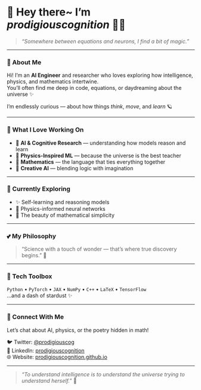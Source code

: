# 🌸 Hey there~ I’m *prodigiouscognition* 🧠💫  

> *“Somewhere between equations and neurons, I find a bit of magic.”*

---

### 🌷 About Me  

Hi! I’m an **AI Engineer** and researcher who loves exploring how intelligence, physics, and mathematics intertwine.  
You’ll often find me deep in code, equations, or daydreaming about the universe ✨  

I’m endlessly curious — about how things *think*, *move*, and *learn* 🪐

---

### 🧁 What I Love Working On  

- 🤖 **AI & Cognitive Research** — understanding how models reason and learn  
- 🧬 **Physics-Inspired ML** — because the universe is the best teacher  
- 🧮 **Mathematics** — the language that ties everything together  
- 🌈 **Creative AI** — blending logic with imagination  

---

### 🌸 Currently Exploring  
- ✨ Self-learning and reasoning models  
- 🌌 Physics-informed neural networks  
- 💭 The beauty of mathematical simplicity  

---

### 💕 My Philosophy  
> “Science with a touch of wonder — that’s where true discovery begins.” 🌙  

---

### 🧰 Tech Toolbox  
`Python` • `PyTorch` • `JAX` • `NumPy` • `C++` • `LaTeX` • `TensorFlow`  
…and a dash of stardust ✨  

---

### 🌼 Connect With Me  

Let’s chat about AI, physics, or the poetry hidden in math!  

🐦 Twitter: [@prodigiouscog](https://twitter.com/prodigiouscog)  
💼 LinkedIn: [prodigiouscognition](https://linkedin.com/in/prodigiouscognition)  
🌐 Website: [prodigiouscognition.github.io](https://prodigiouscognition.github.io)  

---

> *“To understand intelligence is to understand the universe trying to understand herself.”* 💖  
